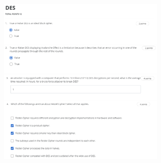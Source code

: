![question-1](assets/des/question-1.PNG)
![question-2](assets/des/question-2.PNG)
![question-3](assets/des/question-3.PNG)
![question-4](assets/des/question-4.PNG)
